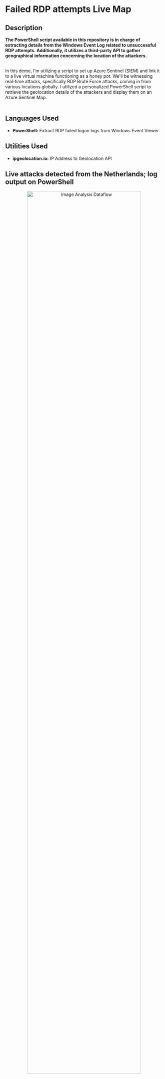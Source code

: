 <h1>Failed RDP attempts Live Map</h1>


<h2>Description</h2>
<b>
The PowerShell script available in this repository is in charge of extracting details from the Windows Event Log related to unsuccessful RDP attempts. Additionally, it utilizes a third-party API to gather geographical information concerning the location of the attackers.
</b>
<br />
<br />

In this demo, I'm utilizing a script to set up Azure Sentinel (SIEM) and link it to a live virtual machine functioning as a honey pot. We'll be witnessing real-time attacks, specifically RDP Brute Force attacks, coming in from various locations globally. I utilized a personalized PowerShell script to retrieve the geolocation details of the attackers and display them on an Azure Sentinel Map.
<br />
<br />


<h2>Languages Used</h2>

- <b>PowerShell:</b> Extract RDP failed logon logs from Windows Event Viewer 

<h2>Utilities Used</h2>

- <b>ipgeolocation.io:</b> IP Address to Geolocation API

<h2>Live attacks detected from the Netherlands; log output on PowerShell</h2>

<p align="center">
<img src="https://i.imgur.com/9Co9oO3.png" height="85%" width="85%" alt="Image Analysis Dataflow"/>
</p>

<h2>World map of incoming attacks after 24 hours (built custom logs including geodata)</h2>

<p align="center">
<img src="https://i.imgur.com/T6xVoBI.png" height="85%" width="85%" alt="Image Analysis Dataflow"/>
</p>


<!--
 ```diff
- text in red
+ text in green
! text in orange
# text in gray
@@ text in purple (and bold)@@
```
--!>
